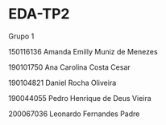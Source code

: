 # EDA-TP2

Grupo 1

150116136 Amanda Emilly Muniz de Menezes

190101750 Ana Carolina Costa Cesar

190104821 Daniel Rocha Oliveira

190044055 Pedro Henrique de Deus Vieira

200067036 Leonardo Fernandes Padre
